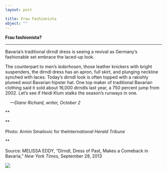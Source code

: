 ```yaml
---
layout: post

title: Frau Fashionista
object: ""
---
```

**Frau fashionista?**

****

Bavaria’s traditional dirndl dress is seeing a revival as Germany’s fashionable set embrace the laced-up look.

The counterpart to men’s *lederhosen*, those leather knickers with bright suspenders, the dirndl dress has an apron, full skirt, and plunging neckline synched with laces. Today’s dirndl look is often topped with a rakishly plumed wool Bavarian hipster hat. One top maker of traditional Bavarian clothing said it sold about 16,000 dirndls last year, a 750 percent jump from 2002. Let’s see if Heidi Klum stalks the season’s runways in one.

    *—Diane Richard, writer, October 2*

**

**

Photo: Armin Smailovic for the*International Herald Tribune*

**

Source: MELISSA EDDY, “Dirndl, Dress of Past, Makes a Comeback in Bavaria,” *New York Times*, September 28, 2013 

![]({{siteurl.base}}/images/13.10.03_Richard_DirndlEDIT-1.jpeg)
